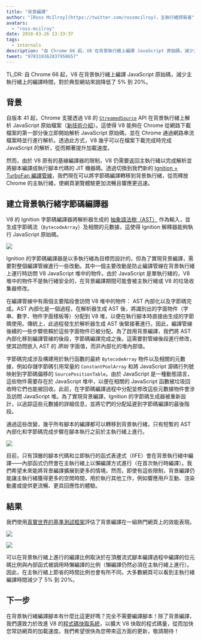 ```yaml
---
title: "背景編譯"
author: "[Ross McIlroy](https://twitter.com/rossmcilroy)，主執行緒捍衛者"
avatars:
  - "ross-mcilroy"
date: 2018-03-26 13:33:37
tags:
  - internals
description: "自 Chrome 66 起，V8 在背景執行緒上編譯 JavaScript 原始碼，減少主執行緒上的編譯時間，對於典型網站來說降低了 5% 到 20%。"
tweet: "978319362837958657"
---
```

TL;DR: 自 Chrome 66 起，V8 在背景執行緒上編譯 JavaScript 原始碼，減少主執行緒上的編譯時間，對於典型網站來說降低了 5% 到 20%。

## 背景

自版本 41 起，Chrome 支援透過 V8 的 [`StreamedSource`](https://cs.chromium.org/chromium/src/v8/include/v8.h?q=StreamedSource&sq=package:chromium&l=1389) API 在背景執行緒上解析 JavaScript 原始檔案（[新技術介紹](https://blog.chromium.org/2015/03/new-javascript-techniques-for-rapid.html)）。這使得 V8 能夠在 Chrome 從網路下載檔案的第一部分後立即開始解析 JavaScript 原始碼，並在 Chrome 通過網路串流檔案時並行進行解析。透過此方式，V8 幾乎可以在檔案下載完成時完成 JavaScript 的解析，從而顯著提升加載速度。

<!--truncate-->
然而，由於 V8 原有的基線編譯器的限制，V8 仍需要返回主執行緒以完成解析並將腳本編譯成執行腳本代碼的 JIT 機器碼。透過切換到我們新的 [Ignition + TurboFan 編譯管線](/blog/launching-ignition-and-turbofan)，我們現在可以將字節碼編譯轉移到背景執行緒，從而釋放 Chrome 的主執行緒，使網頁瀏覽體驗更加流暢且響應更迅速。

## 建立背景執行緒字節碼編譯器

V8 的 Ignition 字節碼編譯器將解析器生成的 [抽象語法樹（AST）](https://en.wikipedia.org/wiki/Abstract_syntax_tree) 作為輸入，並生成字節碼流（`BytecodeArray`）及相關的元數據，這使得 Ignition 解釋器能夠執行 JavaScript 原始碼。

![](/_img/background-compilation/bytecode.svg)

Ignition 的字節碼編譯器是以多執行緒為目標而設計的，但為了實現背景編譯，需要對整個編譯管線進行一些改動。其中一個主要改動是防止編譯管線在背景執行緒上運行時訪問 V8 JavaScript 堆中的物件。由於 JavaScript 是單執行緒的，V8 堆中的物件不是執行緒安全的，在背景編譯期間可能會被主執行緒或 V8 的垃圾收集器修改。

在編譯管線中有兩個主要階段會訪問 V8 堆中的物件： AST 內部化以及字節碼完成。AST 內部化是一個過程，在解析器生成 AST 後，將識別出的字面物件（字串、數字、物件字面樣板等）分配到 V8 堆，以便在執行腳本時直接由生成的字節碼使用。傳統上，此過程發生於解析器生成 AST 後緊接著進行。因此，編譯管線後續的一些步驟依賴於這些字面物件已被分配。為了啟用背景編譯，我們將 AST 內部化移到編譯管線的後段，字節碼編譯完成之後。這需要對管線後段進行修改，使其訪問嵌入 AST 的 _原始_ 字面值，而非內部化的堆內部值。

字節碼完成涉及構建用於執行函數的最終 `BytecodeArray` 物件以及相關的元數據，例如存儲字節碼引用常量的 `ConstantPoolArray` 和將 JavaScript 源碼行列號映射到字節碼偏移的 `SourcePositionTable`。由於 JavaScript 是一種動態語言，這些物件需要存在於 JavaScript 堆中，以便在相關的 JavaScript 函數被垃圾回收時它們也能被回收。此前，在字節碼編譯過程中分配並修改這些元數據物件會涉及訪問 JavaScript 堆。為了實現背景編譯，Ignition 的字節碼生成器被重新設計，以追踪這些元數據的詳細信息，並將它們的分配延遲到字節碼編譯的最後階段。

通過這些改變，幾乎所有腳本的編譯都可以轉移到背景執行緒，只有短暫的 AST 內部化和字節碼完成步驟在腳本執行之前於主執行緒上進行。

![](/_img/background-compilation/threads.svg)

目前，只有頂層的腳本代碼和立即執行的函式表達式（IIFE）會在背景執行緒中編譯——內部函式仍然會在主執行緒上以懶編譯方式進行（在首次執行時編譯）。我們希望未來能將背景編譯擴展到更多的情境。然而，即使有這些限制，背景編譯仍能讓主執行緒獲得更多的空閒時間，用於執行其他工作，例如響應用戶互動、渲染動畫或提供更流暢、更具回應性的體驗。

## 結果

我們使用[真實世界的基準測試框架](/blog/real-world-performance)評估了背景編譯在一組熱門網頁上的效能表現。

![](/_img/background-compilation/desktop.svg)

![](/_img/background-compilation/mobile.svg)

可以在背景執行緒上進行的編譯比例取決於在頂層流式腳本編譯過程中編譯的位元碼比例與內部函式被調用時懶編譯的比例（懶編譯仍然必須在主執行緒上進行）。因此，在主執行緒上節省的時間比例也會有所不同，大多數網頁可以看到主執行緒編譯時間減少了 5% 到 20%。

## 下一步

在背景執行緒編譯腳本有什麼比這更好嗎？完全不需要編譯腳本！除了背景編譯，我們還致力於改進 V8 的[程式碼快取系統](/blog/code-caching)，以擴大 V8 快取的程式碼量，從而加快您常訪網頁的加載速度。我們希望很快為您帶來這方面的更新，敬請期待！
